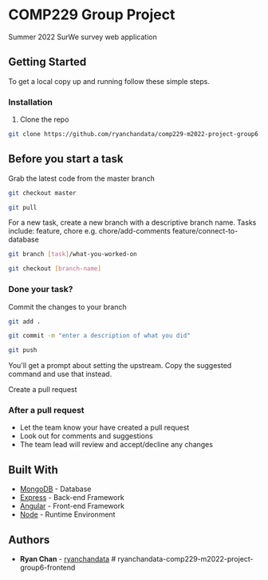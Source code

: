 # COMP229 Group Project

Summer 2022 SurWe survey web application

## Getting Started

To get a local copy up and running follow these simple steps.

### Installation

1. Clone the repo

```sh
git clone https://github.com/ryanchandata/comp229-m2022-project-group6.git
```

## Before you start a task

Grab the latest code from the master branch

```sh
git checkout master
```
```sh
git pull
```

For a new task, create a new branch with a descriptive branch name.
Tasks include: feature, chore
e.g. 
chore/add-comments
feature/connect-to-database

```sh
git branch [task]/what-you-worked-on
```
```sh
git checkout [branch-name]
```

### Done your task?

Commit the changes to your branch

```sh
git add .
```
```sh
git commit -m "enter a description of what you did"
```
```sh
git push
```
You'll get a prompt about setting the upstream. Copy the suggested command and use that instead.

Create a pull request

### After a pull request
* Let the team know your have created a pull request
* Look out for comments and suggestions
* The team lead will review and accept/decline any changes


## Built With

* [MongoDB](https://www.mongodb.com/) - Database
* [Express](https://expressjs.com/) - Back-end Framework
* [Angular](https://angular.io/) - Front-end Framework
* [Node](https://nodejs.org/en/) - Runtime Environment


## Authors

* **Ryan Chan** - [ryanchandata](https://github.com/ryanchandata)
#   r y a n c h a n d a t a - c o m p 2 2 9 - m 2 0 2 2 - p r o j e c t - g r o u p 6 - f r o n t e n d  
 
